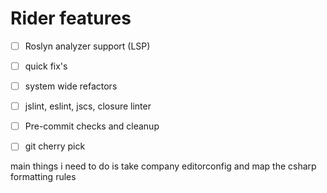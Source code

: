 # Rider features
- [ ] Roslyn analyzer support (LSP)
- [ ] quick fix's
- [ ] system wide refactors
- [ ] jslint, eslint, jscs, closure linter
- [ ] Pre-commit checks and cleanup
- [ ] git cherry pick


main things i need to do is take company editorconfig
and map the csharp formatting rules
